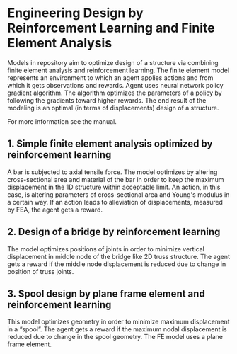 # Engineering Design by Reinforcement Learning and Finite Element Analysis
Models in repository aim to optimize design of a structure via combining finite element analysis and reinforcement learning. The finite element model represents an environment to which an agent applies actions and from which it gets observations and rewards. Agent uses neural network policy gradient algorithm. The algorithm optimizes the parameters of a policy by following the gradients toward higher rewards. The end result of the modeling is an optimal (in terms of displacements) design of a structure.

For more information see the manual.

## 1. Simple finite element analysis optimized by reinforcement learning 

  A bar is subjected to axial tensile force. The model optimizes by altering cross-sectional area and material of the bar in order to keep the maximum displacement in the 1D structure within acceptable limit.  An action, in this case, is altering parameters of cross-sectional area and Young's modulus in a certain way.  If an action leads to alleviation of displacements, measured by FEA, the agent gets a reward.


## 2. Design of a bridge by reinforcement learning

  The model optimizes positions of joints in order to minimize vertical displacement in middle node of the bridge like 2D truss structure. The agent gets a reward if the middle node displacement is reduced due to change in position of truss joints. 


## 3. Spool design by plane frame element and reinforcement learning

  This model optimizes geometry in order to minimize maximum displacement in a “spool”. The agent gets a reward if the maximum nodal displacement is reduced due to change in the spool geometry. The FE model uses a plane frame element.
